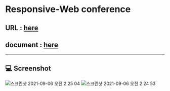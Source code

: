 # Responsive-Web conference
## URL : [here](https://likelion-cau-9th.github.io/MediaQuery-conference/)
## document : [here](./MediaQuery-conference.pdf)

---

## 💻 Screenshot
![스크린샷 2021-09-06 오전 2 25 04](https://user-images.githubusercontent.com/39653584/132135825-82cb9d59-be21-415e-ad6c-f1f7b3dd95e6.png)
![스크린샷 2021-09-06 오전 2 24 53](https://user-images.githubusercontent.com/39653584/132135826-4fa2b3b3-b00f-4327-bb97-574670b0af81.png)
